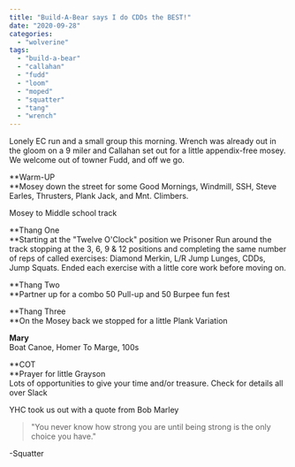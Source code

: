 ```yaml
---
title: "Build-A-Bear says I do CDDs the BEST!"
date: "2020-09-28"
categories: 
  - "wolverine"
tags: 
  - "build-a-bear"
  - "callahan"
  - "fudd"
  - "loom"
  - "moped"
  - "squatter"
  - "tang"
  - "wrench"
---
```


Lonely EC run and a small group this morning. Wrench was already out in the gloom on a 9 miler and Callahan set out for a little appendix-free mosey. We welcome out of towner Fudd, and off we go.

**Warm-UP  
**Mosey down the street for some Good Mornings, Windmill, SSH, Steve Earles, Thrusters, Plank Jack, and Mnt. Climbers.

Mosey to Middle school track

**Thang One  
**Starting at the "Twelve O'Clock" position we Prisoner Run around the track stopping at the 3, 6, 9 & 12 positions and completing the same number of reps of called exercises: Diamond Merkin, L/R Jump Lunges, CDDs, Jump Squats. Ended each exercise with a little core work before moving on.

**Thang Two  
**Partner up for a combo 50 Pull-up and 50 Burpee fun fest

**Thang Three  
**On the Mosey back we stopped for a little Plank Variation

**Mary**  
Boat Canoe, Homer To Marge, 100s

**COT  
**Prayer for little Grayson  
Lots of opportunities to give your time and/or treasure. Check for details all over Slack

YHC took us out with a quote from Bob Marley

> "You never know how strong you are until being strong is the only choice you have."

\-Squatter
